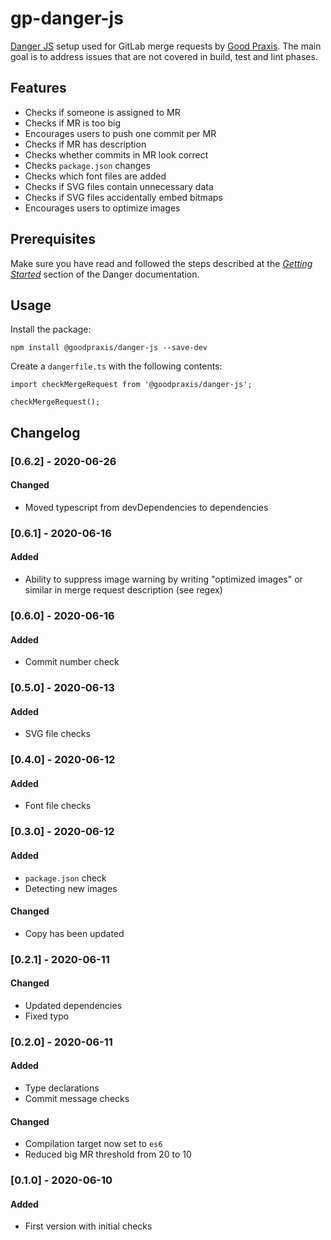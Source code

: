 # gp-danger-js

[Danger JS](https://github.com/danger/danger-js) setup used for GitLab merge
requests by [Good Praxis](https://goodpraxis.coop). The main goal is to address
issues that are not covered in build, test and lint phases.

## Features
* Checks if someone is assigned to MR
* Checks if MR is too big
* Encourages users to push one commit per MR
* Checks if MR has description
* Checks whether commits in MR look correct
* Checks `package.json` changes
* Checks which font files are added
* Checks if SVG files contain unnecessary data
* Checks if SVG files accidentally embed bitmaps
* Encourages users to optimize images

## Prerequisites
Make sure you have read and followed the steps described at the
[*Getting Started*](https://danger.systems/js/guides/getting_started.html)
section of the Danger documentation.

## Usage
Install the package:

    npm install @goodpraxis/danger-js --save-dev

Create a `dangerfile.ts` with the following contents:

    import checkMergeRequest from '@goodpraxis/danger-js';

    checkMergeRequest();

## Changelog
### [0.6.2] - 2020-06-26
#### Changed
- Moved typescript from devDependencies to dependencies
### [0.6.1] - 2020-06-16
#### Added
- Ability to suppress image warning by writing "optimized images" or similar in
merge request description (see regex)
### [0.6.0] - 2020-06-16
#### Added
- Commit number check
### [0.5.0] - 2020-06-13
#### Added
- SVG file checks
### [0.4.0] - 2020-06-12
#### Added
- Font file checks
### [0.3.0] - 2020-06-12
#### Added
- `package.json` check
- Detecting new images
#### Changed
- Copy has been updated
### [0.2.1] - 2020-06-11
#### Changed
- Updated dependencies
- Fixed typo
### [0.2.0] - 2020-06-11
#### Added
- Type declarations
- Commit message checks
#### Changed
- Compilation target now set to `es6`
- Reduced big MR threshold from 20 to 10
### [0.1.0] - 2020-06-10
#### Added
- First version with initial checks
